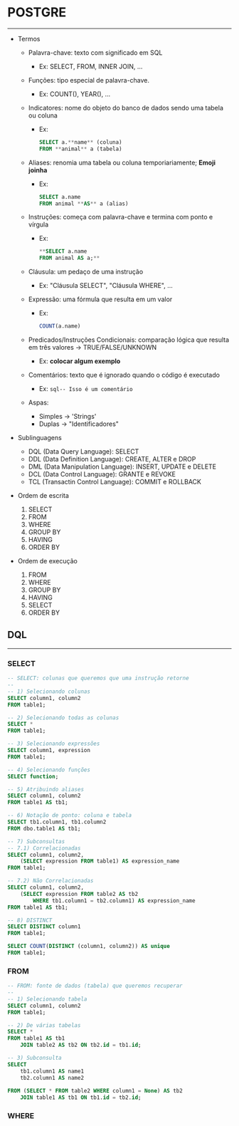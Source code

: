 # POSTGRE
---

* Termos
	- Palavra-chave: texto com significado em SQL
		+ Ex: SELECT, FROM, INNER JOIN, ...
	- Funções: tipo especial de palavra-chave.
		+ Ex: COUNT(), YEAR(), ...

	- Indicatores: nome do objeto do banco de dados sendo uma tabela ou coluna
		+ Ex: 
			```sql
			SELECT a.**name** (coluna)
			FROM **animal** a (tabela)
			```
	- Aliases: renomia uma tabela ou coluna temporiariamente; **Emoji joinha**
		+ Ex:
			```sql
			SELECT a.name 
			FROM animal **AS** a (alias)
			```
    - Instruções: começa com palavra-chave e termina com ponto e vírgula
    	+ Ex:
    		```sql
			**SELECT a.name 
			FROM animal AS a;**
			```
	- Cláusula: um pedaço de uma instrução
		+ Ex: "Cláusula SELECT", "Cláusula WHERE", ...


	- Expressão: uma fórmula que resulta em um valor
		+ Ex:
		    ```sql
			COUNT(a.name)
			```
	- Predicados/Instruções Condicionais: comparação lógica que resulta em três valores -> TRUE/FALSE/UNKNOWN
		+ Ex: **colocar algum exemplo**

	- Comentários: texto que é ignorado quando o código é executado
		+ Ex: 
		```sql-- Isso é um comentário```
	- Aspas:
		+ Simples -> 'Strings'
		+ Duplas -> "Identificadores"

* Sublinguagens
	- DQL (Data Query Language): SELECT
	- DDL (Data Definition Language): CREATE, ALTER e DROP
	- DML (Data Manipulation Language): INSERT, UPDATE e DELETE
	- DCL (Data Control Language): GRANTE e REVOKE
	- TCL (Transactin Control Language): COMMIT e ROLLBACK

* Ordem de escrita
	1. SELECT
	2. FROM
	3. WHERE
	4. GROUP BY
	5. HAVING 
	6. ORDER BY

* Ordem de execução
	1. FROM
	2. WHERE
	3. GROUP BY
	4. HAVING
	5. SELECT 
	6. ORDER BY

## DQL
---

### **SELECT**
```sql
-- SELECT: colunas que queremos que uma instrução retorne
--
-- 1) Selecionando colunas
SELECT column1, column2
FROM table1;

-- 2) Selecionando todas as colunas
SELECT * 
FROM table1;

-- 3) Selecionando expressões
SELECT column1, expression
FROM table1;

-- 4) Selecionando funções
SELECT function;

-- 5) Atribuindo aliases
SELECT column1, column2
FROM table1 AS tb1;

-- 6) Notação de ponto: coluna e tabela
SELECT tb1.column1, tb1.column2
FROM dbo.table1 AS tb1;

-- 7) Subconsultas
-- 7.1) Correlacionadas
SELECT column1, column2,
	(SELECT expression FROM table1) AS expression_name
FROM table1;

-- 7.2) Não Correlacionadas
SELECT column1, column2,
	(SELECT expression FROM table2 AS tb2
		WHERE tb1.column1 = tb2.column1) AS expression_name
FROM table1 AS tb1;

-- 8) DISTINCT
SELECT DISTINCT column1 
FROM table1;

SELECT COUNT(DISTINCT (column1, column2)) AS unique
FROM table1;
```

### **FROM**
```sql
-- FROM: fonte de dados (tabela) que queremos recuperar
--
-- 1) Selecionando tabela
SELECT column1, column2
FROM table1;

-- 2) De várias tabelas
SELECT * 
FROM table1 AS tb1
	JOIN table2 AS tb2 ON tb2.id = tb1.id;

-- 3) Subconsulta
SELECT 
	tb1.column1 AS name1
	tb2.column1 AS name2
	
FROM (SELECT * FROM table2 WHERE column1 = None) AS tb2
	JOIN table1 AS tb1 ON tb1.id = tb2.id;
```

### **WHERE**
```sql

```
